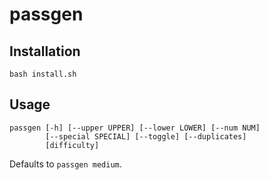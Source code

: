 # passgen

## Installation

```
bash install.sh
```

## Usage
```
passgen [-h] [--upper UPPER] [--lower LOWER] [--num NUM]
        [--special SPECIAL] [--toggle] [--duplicates]
        [difficulty]
```
Defaults to `passgen medium`.
